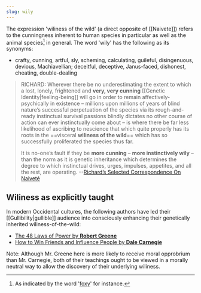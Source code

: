 ```yaml
---
slug: wily
---
```


The expression 'wiliness of the wild' (a direct opposite of [[Naivete]]) refers to the cunningness inherent to human species in particular as well as the animal species[^foxy] in general. The word 'wily' has the following as its synonyms:

[^foxy]: As indicated by the word '[foxy](https://www.lexico.com/definition/foxy)' for instance.

-  crafty, cunning, artful, sly, scheming, calculating, guileful, disingenuous, devious, Machiavellian; deceitful, deceptive, Janus-faced, dishonest, cheating, double-dealing

> RICHARD: Wherever there be no underestimating the extent to which a lost, lonely, frightened and **very, very cunning** [[Genetic Identity|feeling-being]] will go in order to remain affectively-psychically in existence – millions upon millions of years of blind nature’s successful perpetuation of the species via its rough-and-ready instinctual survival passions blindly dictates no other course of action can ever instinctually come about – is where there be far less likelihood of ascribing to nescience that which quite properly has its roots in the ==visceral **wiliness of the wild**== which has so successfully proliferated the species thus far.
>
> It is no-one’s fault if they be **more cunning** – **more instinctively wily** – than the norm as it is genetic inheritance which determines the degree to which instinctual drives, urges, impulses, appetites, and all the rest, are operating. --[Richard’s Selected Correspondence On Naiveté](http://www.actualfreedom.com.au/richard/selectedcorrespondence/sc-naivete.htm)

## Wiliness as explicitly taught

In modern Occidental cultures, the following authors have led their [[Gullibility|gullible]] audience into consciously enhancing their genetically inherited wiliness-of-the-wild:

- [The 48 Laws of Power by **Robert Greene**](https://www.nateliason.com/notes/48-laws-power-robert-greene)
- [How to Win Friends and Influence People by **Dale Carnegie**](https://fs.blog/how-to-win-friends-and-influence-people/)

Note: Although Mr. Greene here is more likely to receive moral opprobrium than Mr. Carnegie, both of their teachings ought to be viewed in a morally neutral way to allow the discovery of their underlying wiliness.